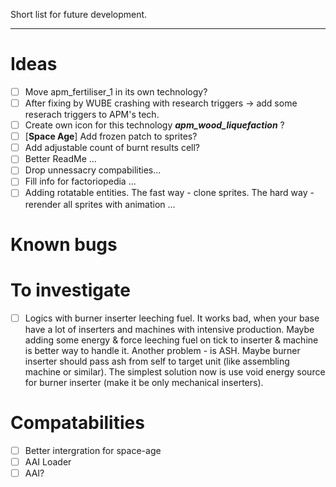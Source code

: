 Short list for future development.

---

# Ideas

- [ ] Move apm_fertiliser_1 in its own technology?
- [ ] After fixing by WUBE crashing with research triggers -> add some reserach triggers to APM's tech.
- [ ] Create own icon for this technology ___apm_wood_liquefaction___ ?
- [ ] [__Space Age__] Add frozen patch to sprites?
- [ ] Add adjustable count of burnt results cell? 
- [ ] Better ReadMe ...
- [ ] Drop unnessacry compabilities...
- [ ] Fill info for factoriopedia ...
- [ ] Adding rotatable entities. The fast way - clone sprites. The hard way - rerender all sprites with animation ...

# Known bugs

# To investigate

- [ ] Logics with burner inserter leeching fuel. It works bad, when your base have a lot of inserters and machines with intensive production. Maybe adding some energy & force leeching fuel on tick to inserter & machine is better way to handle it. Another problem - is ASH. Maybe burner inserter should pass ash from self to target unit (like assembling machine or similar). The simplest solution now is use void energy source for burner inserter (make it be only mechanical inserters).

# Compatabilities

- [ ] Better intergration for space-age
- [ ] AAI Loader
- [ ] AAI?